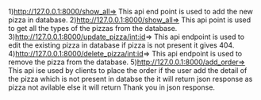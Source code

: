 
1)http://127.0.0.1:8000/show_all=>		This api end point is used to add the new pizza in database.
2)http://127.0.0.1:8000/show_all=>		This api point is used to get all the types of the pizzas from the database.
3)http://127.0.0.1:8000/update_pizza/<int:id>=> This api endpoint is used to edit the existing pizza in database if pizza is not present it gives 							404.
4)http://127.0.0.1:8000/delete_pizza/<int:id>=> This api endpoint is used to remove the pizza from the database.
5)http://127.0.0.1:8000/add_order=>		This api ise used by clients to place the order if the user add the detail of the pizza which is not 							present in databse the it will return json response as pizza not avilable else it will return Thank 							you in json response.